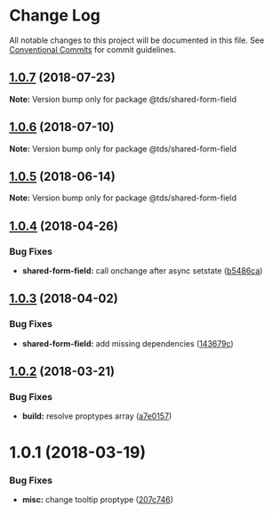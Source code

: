 # Change Log

All notable changes to this project will be documented in this file.
See [Conventional Commits](https://conventionalcommits.org) for commit guidelines.

<a name="1.0.7"></a>
## [1.0.7](https://github.com/telus/tds-core/compare/@tds/shared-form-field@1.0.6...@tds/shared-form-field@1.0.7) (2018-07-23)




**Note:** Version bump only for package @tds/shared-form-field

<a name="1.0.6"></a>
## [1.0.6](https://github.com/telus/tds-core/compare/@tds/shared-form-field@1.0.5...@tds/shared-form-field@1.0.6) (2018-07-10)




**Note:** Version bump only for package @tds/shared-form-field

<a name="1.0.5"></a>
## [1.0.5](https://github.com/telusdigital/tds-core/compare/@tds/shared-form-field@1.0.4...@tds/shared-form-field@1.0.5) (2018-06-14)




**Note:** Version bump only for package @tds/shared-form-field

<a name="1.0.4"></a>
## [1.0.4](https://github.com/telusdigital/tds-core/compare/@tds/shared-form-field@1.0.3...@tds/shared-form-field@1.0.4) (2018-04-26)


### Bug Fixes

* **shared-form-field:** call onchange after async setstate ([b5486ca](https://github.com/telusdigital/tds-core/commit/b5486ca))




<a name="1.0.3"></a>
## [1.0.3](https://github.com/telusdigital/tds/compare/@tds/shared-form-field@1.0.2...@tds/shared-form-field@1.0.3) (2018-04-02)


### Bug Fixes

* **shared-form-field:** add missing dependencies ([143679c](https://github.com/telusdigital/tds/commit/143679c))




<a name="1.0.2"></a>
## [1.0.2](https://github.com/telusdigital/tds/compare/@tds/shared-form-field@1.0.1...@tds/shared-form-field@1.0.2) (2018-03-21)


### Bug Fixes

* **build:** resolve proptypes array ([a7e0157](https://github.com/telusdigital/tds/commit/a7e0157))




<a name="1.0.1"></a>

# 1.0.1 (2018-03-19)

### Bug Fixes

* **misc:** change tooltip proptype ([207c746](https://github.com/telusdigital/tds/commit/207c746))
